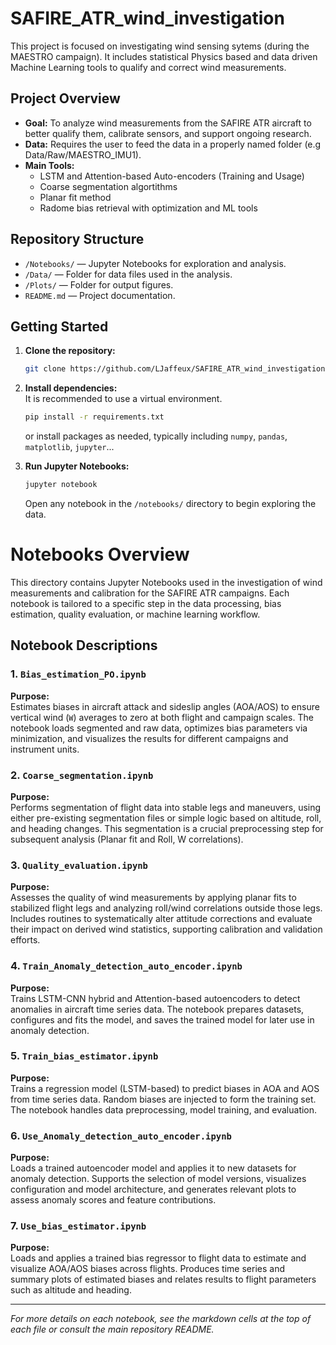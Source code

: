 # SAFIRE_ATR_wind_investigation

This project is focused on investigating wind sensing sytems (during the MAESTRO campaign). It includes statistical Physics based and data driven Machine Learning tools to qualify and correct wind measurements.

## Project Overview

- **Goal:** To analyze wind measurements from the SAFIRE ATR aircraft to better qualify them, calibrate sensors, and support ongoing research.
- **Data:** Requires the user to feed the data in a properly named folder (e.g Data/Raw/MAESTRO_IMU1). 
- **Main Tools:**  
  - LSTM and Attention-based Auto-encoders (Training and Usage)
  - Coarse segmentation algortithms
  - Planar fit method
  - Radome bias retrieval with optimization and ML tools

## Repository Structure

- `/Notebooks/` — Jupyter Notebooks for exploration and analysis.
- `/Data/` — Folder for data files used in the analysis.
- `/Plots/` — Folder for output figures.
- `README.md` — Project documentation.

## Getting Started

1. **Clone the repository:**
   ```bash
   git clone https://github.com/LJaffeux/SAFIRE_ATR_wind_investigation.git
   ```
2. **Install dependencies:**  
   It is recommended to use a virtual environment.
   ```bash
   pip install -r requirements.txt
   ```
   or install packages as needed, typically including `numpy`, `pandas`, `matplotlib`, `jupyter`...

3. **Run Jupyter Notebooks:**
   ```bash
   jupyter notebook
   ```
   Open any notebook in the `/notebooks/` directory to begin exploring the data.

# Notebooks Overview

This directory contains Jupyter Notebooks used in the investigation of wind measurements and calibration for the SAFIRE ATR campaigns. Each notebook is tailored to a specific step in the data processing, bias estimation, quality evaluation, or machine learning workflow.

## Notebook Descriptions

### 1. `Bias_estimation_PO.ipynb`
**Purpose:**  
Estimates biases in aircraft attack and sideslip angles (AOA/AOS) to ensure vertical wind (`W`) averages to zero at both flight and campaign scales. The notebook loads segmented and raw data, optimizes bias parameters via minimization, and visualizes the results for different campaigns and instrument units.

### 2. `Coarse_segmentation.ipynb`
**Purpose:**  
Performs segmentation of flight data into stable legs and maneuvers, using either pre-existing segmentation files or simple logic based on altitude, roll, and heading changes. This segmentation is a crucial preprocessing step for subsequent analysis (Planar fit and Roll, W correlations).

### 3. `Quality_evaluation.ipynb`
**Purpose:**  
Assesses the quality of wind measurements by applying planar fits to stabilized flight legs and analyzing roll/wind correlations outside those legs. Includes routines to systematically alter attitude corrections and evaluate their impact on derived wind statistics, supporting calibration and validation efforts.

### 4. `Train_Anomaly_detection_auto_encoder.ipynb`
**Purpose:**  
Trains LSTM-CNN hybrid and Attention-based autoencoders to detect anomalies in aircraft time series data. The notebook prepares datasets, configures and fits the model, and saves the trained model for later use in anomaly detection.

### 5. `Train_bias_estimator.ipynb`
**Purpose:**  
Trains a regression model (LSTM-based) to predict biases in AOA and AOS from time series data. Random biases are injected to form the training set. The notebook handles data preprocessing, model training, and evaluation.

### 6. `Use_Anomaly_detection_auto_encoder.ipynb`
**Purpose:**  
Loads a trained autoencoder model and applies it to new datasets for anomaly detection. Supports the selection of model versions, visualizes configuration and model architecture, and generates relevant plots to assess anomaly scores and feature contributions.

### 7. `Use_bias_estimator.ipynb`
**Purpose:**  
Loads and applies a trained bias regressor to flight data to estimate and visualize AOA/AOS biases across flights. Produces time series and summary plots of estimated biases and relates results to flight parameters such as altitude and heading.

---

*For more details on each notebook, see the markdown cells at the top of each file or consult the main repository README.*
